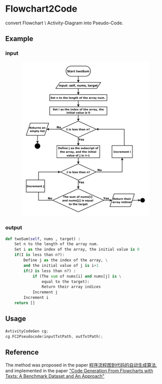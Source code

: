 # Flowchart2Code

convert Flowchart \ Activity-Diagram into Pseudo-Code. 

## Example
### input
<p align="center">
<img src="https://github.com/LiuZeJie97/flowchart-to-code/blob/master/img/FC_example_1.png" width="400"/>
<p>

### output

```python
def twoSum(self, nums , target) :
    Set n to the length of the array num.
    Set i as the index of the array, the initial value is 0
    if(I is less than n?):
        Define j as the index of the array, \
        and the initial value of j is i+1
        if(J is less than n?) :
            if (The sum of nums[i] and nums[j] is \
                equal to the target):
                Return their array indices
            Increment j
        Increment i
    return []
```

## Usage
```cpp
AvtivityCodeGen cg;
cg.FC2Pseudocode(inputTxtPath, outTxtPath);
```

## Reference
The method was proposed in the paper [程序流程图到代码的自动生成算法](https://journal.xidian.edu.cn/xdxb/CN/abstract/abstract11616.shtml#1.), and implemented in the paper ["Code Generation From Flowcharts with Texts: A Benchmark Dataset and An Approach"](https://aclanthology.org/D18-2002/)